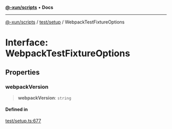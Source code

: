 [**@-xun/scripts**](../../../README.md) • **Docs**

***

[@-xun/scripts](../../../README.md) / [test/setup](../README.md) / WebpackTestFixtureOptions

# Interface: WebpackTestFixtureOptions

## Properties

### webpackVersion

> **webpackVersion**: `string`

#### Defined in

[test/setup.ts:677](https://github.com/Xunnamius/xscripts/blob/dc527d1504edcd9b99add252bcfe23abb9ef9d78/test/setup.ts#L677)
